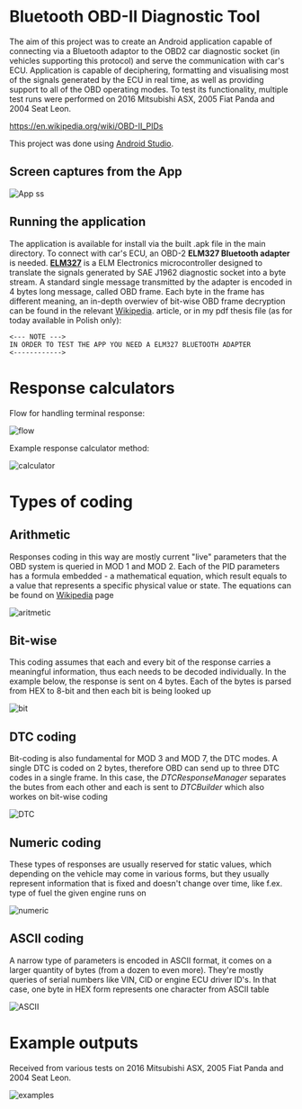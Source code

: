 # Bluetooth OBD-II Diagnostic Tool

The aim of this project was to create an Android application capable of connecting via a Bluetooth adaptor to the OBD2 car diagnostic socket (in vehicles supporting this protocol) and serve the communication with car's ECU. Application is capable of deciphering, formatting and visualising most of the signals generated by the ECU in real time, as well as providing support to all of the OBD operating modes. To test its functionality, multiple test runs were performed on 2016 Mitsubishi ASX, 2005 Fiat Panda and 2004 Seat Leon.

https://en.wikipedia.org/wiki/OBD-II_PIDs


This project was done using [Android Studio](https://developer.android.com/studio).

## Screen captures from the App
![App ss](SS.png) 

## Running the application
The application is available for install via the built .apk file in the main directory. To connect with car's ECU, an OBD-2 **ELM327 Bluetooth adapter** is needed. [**ELM327**](https://www.elmelectronics.com/wp-content/uploads/2016/07/ELM327DS.pdf) is a ELM Electronics microcontroller designed to translate the signals generated by SAE J1962 diagnostic socket into a byte stream. A standard single message transmitted by the adapter is encoded in 4 bytes long message, called OBD frame. Each byte in the frame has different meaning, an in-depth overwiev of bit-wise OBD frame decryption can be found in the relevant [Wikipedia](https://en.wikipedia.org/wiki/OBD-II_PIDs). article, or in my pdf thesis file (as for today available in Polish only):

    <--- NOTE --->
    IN ORDER TO TEST THE APP YOU NEED A ELM327 BLUETOOTH ADAPTER
    <------------>

# Response calculators

Flow for handling terminal response:

![flow](C:\Users\USER\AndroidStudioProjects\Bluetooth-OBD-II-Diagnostic-Tool-main\Bluetooth-OBD-II-Diagnostic-Tool-main\flow.png)

Example response calculator method:

![calculator](calculator.PNG) 


# Types of coding
## Arithmetic

Responses coding in this way are mostly current "live" parameters that the OBD system is queried in MOD 1 and MOD 2. Each of the PID parameters has a formula embedded  - a mathematical equation, which result equals to a value that represents a specific physical value or state. The equations can be found on [Wikipedia](https://en.wikipedia.org/wiki/OBD-II_PIDs) page

![aritmetic](aritmetic.PNG) 

## Bit-wise

This coding assumes that each and every bit of the response carries a meaningful information, thus each needs to be decoded individually. In the example below, the response is sent on 4 bytes. Each of the bytes is parsed from HEX to 8-bit and then each bit is being looked up

![bit](bit.PNG) 

## DTC coding

Bit-coding is also fundamental for MOD 3 and MOD 7, the DTC modes. A single DTC is coded on 2 bytes, therefore OBD can send up to three DTC codes in a single frame. In this case, the *DTCResponseManager* separates the butes from each other and each is sent to *DTCBuilder* which also workes on bit-wise coding

![DTC](DTC.PNG) 

## Numeric coding

These types of responses are usually reserved for static values, which depending on the vehicle may come in various forms, but they usually represent information that is fixed and doesn't change over time, like f.ex. type of fuel the given engine runs on

![numeric](numeric.PNG) 

## ASCII coding

A narrow type of parameters is encoded in ASCII format, it comes on a larger quantity of bytes (from a dozen to even more). They're mostly queries of serial numbers like VIN, CID or engine ECU driver ID's. In that case, one byte in HEX form represents one character from ASCII table

![ASCII](ASCII.PNG) 

# Example outputs
Received from various tests on 2016 Mitsubishi ASX, 2005 Fiat Panda and 2004 Seat Leon.

![examples](examples.PNG) 

